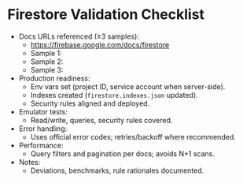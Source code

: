 # Firestore Validation Checklist

- Docs URLs referenced (≥3 samples):
  - https://firebase.google.com/docs/firestore
  - Sample 1:
  - Sample 2:
  - Sample 3:
- Production readiness:
  - Env vars set (project ID, service account when server-side).
  - Indexes created (`firestore.indexes.json` updated).
  - Security rules aligned and deployed.
- Emulator tests:
  - Read/write, queries, security rules covered.
- Error handling:
  - Uses official error codes; retries/backoff where recommended.
- Performance:
  - Query filters and pagination per docs; avoids N+1 scans.
- Notes:
  - Deviations, benchmarks, rule rationales documented.
